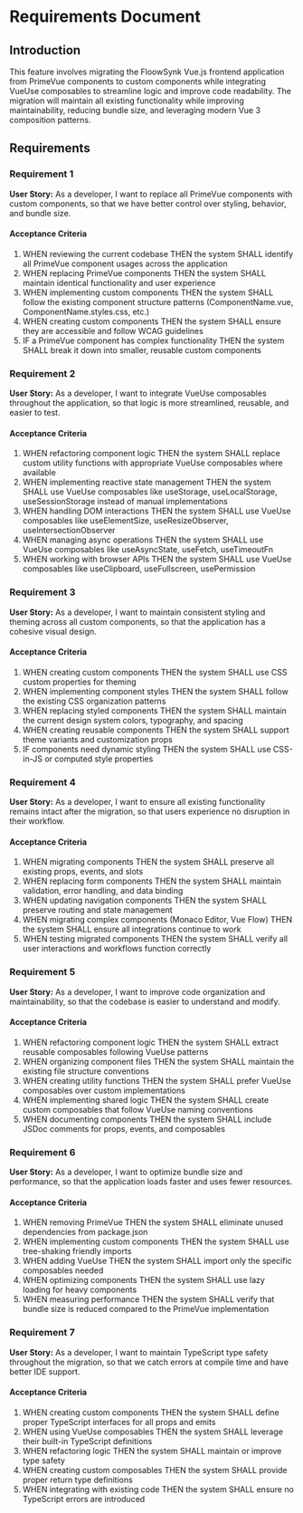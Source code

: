 # Requirements Document

## Introduction

This feature involves migrating the FloowSynk Vue.js frontend application from PrimeVue components to custom components while integrating VueUse composables to streamline logic and improve code readability. The migration will maintain all existing functionality while improving maintainability, reducing bundle size, and leveraging modern Vue 3 composition patterns.

## Requirements

### Requirement 1

**User Story:** As a developer, I want to replace all PrimeVue components with custom components, so that we have better control over styling, behavior, and bundle size.

#### Acceptance Criteria

1. WHEN reviewing the current codebase THEN the system SHALL identify all PrimeVue component usages across the application
2. WHEN replacing PrimeVue components THEN the system SHALL maintain identical functionality and user experience
3. WHEN implementing custom components THEN the system SHALL follow the existing component structure patterns (ComponentName.vue, ComponentName.styles.css, etc.)
4. WHEN creating custom components THEN the system SHALL ensure they are accessible and follow WCAG guidelines
5. IF a PrimeVue component has complex functionality THEN the system SHALL break it down into smaller, reusable custom components

### Requirement 2

**User Story:** As a developer, I want to integrate VueUse composables throughout the application, so that logic is more streamlined, reusable, and easier to test.

#### Acceptance Criteria

1. WHEN refactoring component logic THEN the system SHALL replace custom utility functions with appropriate VueUse composables where available
2. WHEN implementing reactive state management THEN the system SHALL use VueUse composables like useStorage, useLocalStorage, useSessionStorage instead of manual implementations
3. WHEN handling DOM interactions THEN the system SHALL use VueUse composables like useElementSize, useResizeObserver, useIntersectionObserver
4. WHEN managing async operations THEN the system SHALL use VueUse composables like useAsyncState, useFetch, useTimeoutFn
5. WHEN working with browser APIs THEN the system SHALL use VueUse composables like useClipboard, useFullscreen, usePermission

### Requirement 3

**User Story:** As a developer, I want to maintain consistent styling and theming across all custom components, so that the application has a cohesive visual design.

#### Acceptance Criteria

1. WHEN creating custom components THEN the system SHALL use CSS custom properties for theming
2. WHEN implementing component styles THEN the system SHALL follow the existing CSS organization patterns
3. WHEN replacing styled components THEN the system SHALL maintain the current design system colors, typography, and spacing
4. WHEN creating reusable components THEN the system SHALL support theme variants and customization props
5. IF components need dynamic styling THEN the system SHALL use CSS-in-JS or computed style properties

### Requirement 4

**User Story:** As a developer, I want to ensure all existing functionality remains intact after the migration, so that users experience no disruption in their workflow.

#### Acceptance Criteria

1. WHEN migrating components THEN the system SHALL preserve all existing props, events, and slots
2. WHEN replacing form components THEN the system SHALL maintain validation, error handling, and data binding
3. WHEN updating navigation components THEN the system SHALL preserve routing and state management
4. WHEN migrating complex components (Monaco Editor, Vue Flow) THEN the system SHALL ensure all integrations continue to work
5. WHEN testing migrated components THEN the system SHALL verify all user interactions and workflows function correctly

### Requirement 5

**User Story:** As a developer, I want to improve code organization and maintainability, so that the codebase is easier to understand and modify.

#### Acceptance Criteria

1. WHEN refactoring component logic THEN the system SHALL extract reusable composables following VueUse patterns
2. WHEN organizing component files THEN the system SHALL maintain the existing file structure conventions
3. WHEN creating utility functions THEN the system SHALL prefer VueUse composables over custom implementations
4. WHEN implementing shared logic THEN the system SHALL create custom composables that follow VueUse naming conventions
5. WHEN documenting components THEN the system SHALL include JSDoc comments for props, events, and composables

### Requirement 6

**User Story:** As a developer, I want to optimize bundle size and performance, so that the application loads faster and uses fewer resources.

#### Acceptance Criteria

1. WHEN removing PrimeVue THEN the system SHALL eliminate unused dependencies from package.json
2. WHEN implementing custom components THEN the system SHALL use tree-shaking friendly imports
3. WHEN adding VueUse THEN the system SHALL import only the specific composables needed
4. WHEN optimizing components THEN the system SHALL use lazy loading for heavy components
5. WHEN measuring performance THEN the system SHALL verify that bundle size is reduced compared to the PrimeVue implementation

### Requirement 7

**User Story:** As a developer, I want to maintain TypeScript type safety throughout the migration, so that we catch errors at compile time and have better IDE support.

#### Acceptance Criteria

1. WHEN creating custom components THEN the system SHALL define proper TypeScript interfaces for all props and emits
2. WHEN using VueUse composables THEN the system SHALL leverage their built-in TypeScript definitions
3. WHEN refactoring logic THEN the system SHALL maintain or improve type safety
4. WHEN creating custom composables THEN the system SHALL provide proper return type definitions
5. WHEN integrating with existing code THEN the system SHALL ensure no TypeScript errors are introduced